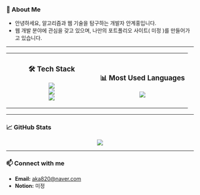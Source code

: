 ### 👋 About Me
- 안녕하세요, 알고리즘과 웹 기술을 탐구하는 개발자 안계홍입니다.
- 웹 개발 분야에 관심을 갖고 있으며, 나만의 포트폴리오 사이트( 미정 )를 만들어가고 있습니다.

---

<table border="0">
  <tr>
    <td width="50%" align="center">
      
### 🛠️ Tech Stack
<p>
  <img src="https://img.shields.io/badge/Java-007396?style=flat-square&logo=openjdk&logoColor=white"/>
  <br/>
  <img src="https://img.shields.io/badge/TypeScript-3178C6?style=flat-square&logo=typescript&logoColor=white"/>
  <br/>
  <img src="https://img.shields.io/badge/JavaScript-F7DF1E?style=flat-square&logo=javascript&logoColor=black"/>
</p>

</td>
    <td width="50%" align="center">

### 📊 Most Used Languages
<img src="https://github-readme-stats.vercel.app/api/top-langs/?username=akh820&layout=compact&theme=default" />

</td>
  </tr>
</table>

---

### 📈 GitHub Stats
<p align="center">
<img src="https://github-readme-stats.vercel.app/api?username=akh820&show_icons=true&theme=default" />
</p>

---

### 📫 Connect with me
- **Email:** aka820@naver.com
- **Notion:** 미정
